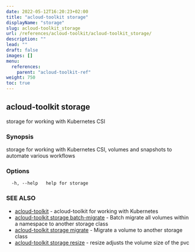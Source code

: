 ```yaml
---
date: 2022-05-12T16:20:23+02:00
title: "acloud-toolkit storage"
displayName: "storage"
slug: acloud-toolkit_storage
url: /references/acloud-toolkit/acloud-toolkit_storage/
description: ""
lead: ""
draft: false
images: []
menu:
  references:
    parent: "acloud-toolkit-ref"
weight: 750
toc: true
---
```

## acloud-toolkit storage

storage for working with Kubernetes CSI

### Synopsis

storage for working with Kubernetes CSI, volumes and snapshots to automate various workflows

### Options

```
  -h, --help   help for storage
```

### SEE ALSO

* [acloud-toolkit](/references/acloud-toolkit/acloud-toolkit/)	 - acloud-toolkit for working with Kubernetes
* [acloud-toolkit storage batch-migrate](/references/acloud-toolkit/acloud-toolkit_storage_batch-migrate/)	 - Batch migrate all volumes within a namespace to another storage class
* [acloud-toolkit storage migrate](/references/acloud-toolkit/acloud-toolkit_storage_migrate/)	 - Migrate a volume to another storage class
* [acloud-toolkit storage resize](/references/acloud-toolkit/acloud-toolkit_storage_resize/)	 - resize adjusts the volume size of the pvc

